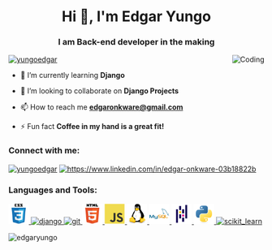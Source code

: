 <h1 align="center">Hi 👋, I'm Edgar Yungo</h1>
<h3 align="center">I am Back-end developer in the making</h3>
<img align="right" alt="Coding" src="https://www.google.com/url?sa=i&url=https%3A%2F%2Fgithub.com%2FCodeJude&psig=AOvVaw2OY3XJSlFsbi18FC-onoeA&ust=1682505424840000&source=images&cd=vfe&ved=0CBEQjRxqFwoTCNDCiaTrxP4CFQAAAAAdAAAAABAx" >

<p align="left"> <a href="https://twitter.com/yungoedgar" target="blank"><img src="https://img.shields.io/twitter/follow/yungoedgar?logo=twitter&style=for-the-badge" alt="yungoedgar" /></a> </p>

- 🌱 I’m currently learning **Django**

- 👯 I’m looking to collaborate on **Django Projects**

- 📫 How to reach me **edgaronkware@gmail.com**

- ⚡ Fun fact **Coffee in my hand is a great fit!**

<h3 align="left">Connect with me:</h3>
<p align="left">
<a href="https://twitter.com/yungoedgar" target="blank"><img align="center" src="https://raw.githubusercontent.com/rahuldkjain/github-profile-readme-generator/master/src/images/icons/Social/twitter.svg" alt="yungoedgar" height="30" width="40" /></a>
<a href="https://linkedin.com/in/https://www.linkedin.com/in/edgar-onkware-03b18822b" target="blank"><img align="center" src="https://raw.githubusercontent.com/rahuldkjain/github-profile-readme-generator/master/src/images/icons/Social/linked-in-alt.svg" alt="https://www.linkedin.com/in/edgar-onkware-03b18822b" height="30" width="40" /></a>
</p>

<h3 align="left">Languages and Tools:</h3>
<p align="left"> <a href="https://www.w3schools.com/css/" target="_blank" rel="noreferrer"> <img src="https://raw.githubusercontent.com/devicons/devicon/master/icons/css3/css3-original-wordmark.svg" alt="css3" width="40" height="40"/> </a> <a href="https://www.djangoproject.com/" target="_blank" rel="noreferrer"> <img src="https://cdn.worldvectorlogo.com/logos/django.svg" alt="django" width="40" height="40"/> </a> <a href="https://git-scm.com/" target="_blank" rel="noreferrer"> <img src="https://www.vectorlogo.zone/logos/git-scm/git-scm-icon.svg" alt="git" width="40" height="40"/> </a> <a href="https://www.w3.org/html/" target="_blank" rel="noreferrer"> <img src="https://raw.githubusercontent.com/devicons/devicon/master/icons/html5/html5-original-wordmark.svg" alt="html5" width="40" height="40"/> </a> <a href="https://developer.mozilla.org/en-US/docs/Web/JavaScript" target="_blank" rel="noreferrer"> <img src="https://raw.githubusercontent.com/devicons/devicon/master/icons/javascript/javascript-original.svg" alt="javascript" width="40" height="40"/> </a> <a href="https://www.linux.org/" target="_blank" rel="noreferrer"> <img src="https://raw.githubusercontent.com/devicons/devicon/master/icons/linux/linux-original.svg" alt="linux" width="40" height="40"/> </a> <a href="https://www.mysql.com/" target="_blank" rel="noreferrer"> <img src="https://raw.githubusercontent.com/devicons/devicon/master/icons/mysql/mysql-original-wordmark.svg" alt="mysql" width="40" height="40"/> </a> <a href="https://pandas.pydata.org/" target="_blank" rel="noreferrer"> <img src="https://raw.githubusercontent.com/devicons/devicon/2ae2a900d2f041da66e950e4d48052658d850630/icons/pandas/pandas-original.svg" alt="pandas" width="40" height="40"/> </a> <a href="https://www.python.org" target="_blank" rel="noreferrer"> <img src="https://raw.githubusercontent.com/devicons/devicon/master/icons/python/python-original.svg" alt="python" width="40" height="40"/> </a> <a href="https://scikit-learn.org/" target="_blank" rel="noreferrer"> <img src="https://upload.wikimedia.org/wikipedia/commons/0/05/Scikit_learn_logo_small.svg" alt="scikit_learn" width="40" height="40"/> </a> </p>

<p><img align="center" src="https://github-readme-streak-stats.herokuapp.com/?user=edgaryungo&" alt="edgaryungo" /></p>
